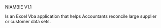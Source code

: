 NIAMBIE V1.1

Is an Excel Vba application that helps Accountants 
reconcile large supplier or customer data sets. 
